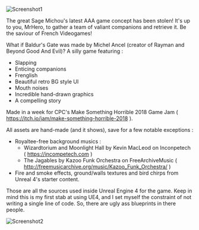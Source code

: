 ![Screenshot1](https://img.itch.zone/aW1hZ2UvMjE0MDEwLzEwMDg4NzEucG5n/original/rf51zf.png)

The great Sage Michou's latest AAA game concept has been stolen! It's up to you, MrHero, to gather a team of valiant companions and retrieve it. Be the saviour of French Videogames!

What if Baldur's Gate was made by Michel Ancel (creator of Rayman and Beyond Good And Evil)? A silly game featuring :

* Slapping
* Enticing companions
* Frenglish
* Beautiful retro BG style UI
* Mouth noises
* Incredible hand-drawn graphics
* A compelling story

Made in a week for CPC's Make Something Horrible 2018 Game Jam ( https://itch.io/jam/make-something-horrible-2018 ).

All assets are hand-made (and it shows), save for a few notable exceptions :

* Royaltee-free background musics :
    * Wizardtorium and Moonlight Hall by Kevin MacLeod on Inconpetech ( https://incompetech.com )
    * The Jagables by Kazoo Funk Orchestra on FreeArchiveMusic ( http://freemusicarchive.org/music/Kazoo_Funk_Orchestra/ )
* Fire and smoke effects, ground/walls textures and bird chirps from Unreal 4's starter content.

Those are all the sources used inside Unreal Engine 4 for the game.
Keep in mind this is my first stab at using UE4, and I set myself the constraint of not writing a single line of code. So, there are ugly ass blueprints in there people.

![Screenshot2](https://img.itch.zone/aW1hZ2UvMjE0MDEwLzEwMDg4NzQucG5n/original/pFm%2FqV.png)
